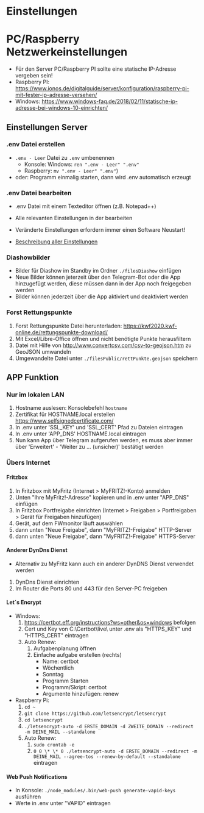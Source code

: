 # Einstellungen

# PC/Raspberry Netzwerkeinstellungen

-   Für den Server PC/Raspberry PI sollte eine statische IP-Adresse vergeben sein!
-   Raspberry PI:
    https://www.ionos.de/digitalguide/server/konfiguration/raspberry-pi-mit-fester-ip-adresse-versehen/
-   Windows: https://www.windows-faq.de/2018/02/11/statische-ip-adresse-bei-windows-10-einrichten/

## Einstellungen Server

### .env Datei erstellen

-   `.env - Leer` Datei zu `.env` umbenennen
    -   Konsole: Windows: `ren ".env - Leer" ".env"`
    -   Raspberry: `mv ".env - Leer" ".env"`)
-   oder: Programm einmalig starten, dann wird .env automatisch erzeugt

### .env Datei bearbeiten

-   .env Datei mit einem Texteditor öffnen (z.B. Notepad++)
-   Alle relevanten Einstellungen in der bearbeiten
-   Veränderte Einstellungen erfordern immer einen Software Neustart!

-   [Beschreibung aller Einstellungen](Einstellungen_env.md)

### Diashowbilder

-   Bilder für Diashow im Standby im Ordner `./filesDiashow` einfügen
-   Neue Bilder können jeterzeit über den Telegram-Bot oder die App hinzugefügt werden, diese müssen
    dann in der App noch freigegeben werden
-   Bilder können jederzeit über die App aktiviert und deaktiviert werden

### Forst Rettungspunkte

1. Forst Rettungspunkte Datei herunterladen: https://kwf2020.kwf-online.de/rettungspunkte-download/
2. Mit Excel/Libre-Office öffnen und nicht benötigte Punkte herausfiltern
3. Datei mit Hilfe von http://www.convertcsv.com/csv-to-geojson.htm zu GeoJSON umwandeln
4. Umgewandelte Datei unter `./filesPublic/rettPunkte.geojson` speichern

## APP Funktion

### Nur im lokalen LAN

1. Hostname auslesen: Konsolebefehl `hostname`
2. Zertifikat für HOSTNAME.local erstellen https://www.selfsignedcertificate.com/
3. In .env unter 'SSL_KEY' und 'SSL_CERT' Pfad zu Dateien eintragen
4. In .env unter 'APP_DNS' HOSTNAME.local eintragen
5. Nun kann App über Telegram aufgerufen werden, es muss aber immer über 'Erweitert' - 'Weiter zu
   ... (unsicher)' bestätigt werden

### Übers Internet

#### Fritzbox

1.  In Fritzbox mit MyFritz (Internet > MyFRITZ!-Konto) anmelden
2.  Unten "Ihre MyFritz!-Adresse" kopieren und in .env unter "APP_DNS" einfügen
3.  In Fritzbox Portfreigabe einrichten (Internet > Freigaben > Portfreigaben > Gerät für Freigaben
    hinzufügen)
4.  Gerät, auf dem FWmonitor läuft auswählen
5.  dann unten "Neue Freigabe", dann "MyFRITZ!-Freigabe" HTTP-Server
6.  dann unten "Neue Freigabe", dann "MyFRITZ!-Freigabe" HTTPS-Server

#### Anderer DynDns Dienst

-   Alternativ zu MyFritz kann auch ein anderer DynDNS Dienst verwendet werden

1. DynDns Dienst einrichten
2. Im Router die Ports 80 und 443 für den Server-PC freigeben

#### Let´s Encrypt

-   Windows:
    1.  https://certbot.eff.org/instructions?ws=other&os=windows befolgen
    2.  Cert und Key von C:\Certbot\live\ unter .env als "HTTPS_KEY" und "HTTPS_CERT" eintragen
    3.  Auto Renew:
        1. Aufgabenplanung öffnen
        2. Einfache aufgabe erstellen (rechts)
            - Name: certbot
            - Wöchentlich
            - Sonntag
            - Programm Starten
            - Programm/Skript: certbot
            - Argumente hinzufügen: renew
-   Raspberry Pi:
    1. `cd ~`
    2. `git clone https://github.com/letsencrypt/letsencrypt`
    3. `cd letsencrypt`
    4. `./letsencrypt-auto -d ERSTE_DOMAIN -d ZWEITE_DOMAIN --redirect -m DEINE_MAIL --standalone`
    5. Auto Renew:
        1. `sudo crontab -e`
        2. `0 0 \* \* 0 ./letsencrypt-auto -d ERSTE_DOMAIN --redirect -m DEINE_MAIL --agree-tos --renew-by-default --standalone`
           eintragen

#### Web Push Notifications

-   In Konsole: `./node_modules/.bin/web-push generate-vapid-keys` ausführen
-   Werte in .env unter "VAPID" eintragen
